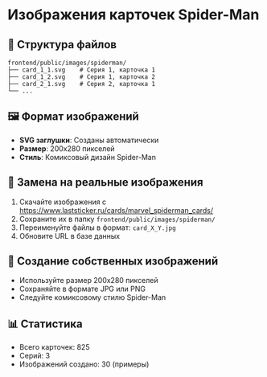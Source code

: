 # Изображения карточек Spider-Man

## 📁 Структура файлов
```
frontend/public/images/spiderman/
├── card_1_1.svg    # Серия 1, карточка 1
├── card_1_2.svg    # Серия 1, карточка 2
├── card_2_1.svg    # Серия 2, карточка 1
└── ...
```

## 🖼️ Формат изображений
- **SVG заглушки**: Созданы автоматически
- **Размер**: 200x280 пикселей
- **Стиль**: Комиксовый дизайн Spider-Man

## 🔄 Замена на реальные изображения
1. Скачайте изображения с https://www.laststicker.ru/cards/marvel_spiderman_cards/
2. Сохраните их в папку `frontend/public/images/spiderman/`
3. Переименуйте файлы в формат: `card_X_Y.jpg`
4. Обновите URL в базе данных

## 🎨 Создание собственных изображений
- Используйте размер 200x280 пикселей
- Сохраняйте в формате JPG или PNG
- Следуйте комиксовому стилю Spider-Man

## 📊 Статистика
- Всего карточек: 825
- Серий: 3
- Изображений создано: 30 (примеры)
